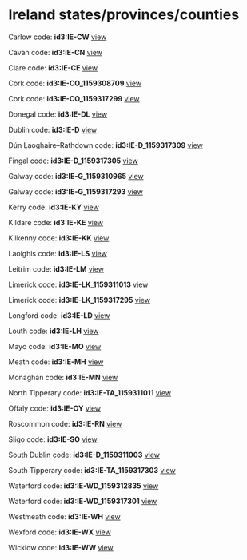 # Ireland states/provinces/counties
Carlow     code: **id3:IE-CW**     [view](../export/geojson/medium/id3/ie/cw.geojson)     


Cavan     code: **id3:IE-CN**     [view](../export/geojson/medium/id3/ie/cn.geojson)     


Clare     code: **id3:IE-CE**     [view](../export/geojson/medium/id3/ie/ce.geojson)     


Cork     code: **id3:IE-CO_1159308709**     [view](../export/geojson/medium/id3/ie/co_1159308709.geojson)     


Cork     code: **id3:IE-CO_1159317299**     [view](../export/geojson/medium/id3/ie/co_1159317299.geojson)     


Donegal     code: **id3:IE-DL**     [view](../export/geojson/medium/id3/ie/dl.geojson)     


Dublin     code: **id3:IE-D**     [view](../export/geojson/medium/id3/ie/d.geojson)     


Dún Laoghaire–Rathdown     code: **id3:IE-D_1159317309**     [view](../export/geojson/medium/id3/ie/d_1159317309.geojson)     


Fingal     code: **id3:IE-D_1159317305**     [view](../export/geojson/medium/id3/ie/d_1159317305.geojson)     


Galway     code: **id3:IE-G_1159310965**     [view](../export/geojson/medium/id3/ie/g_1159310965.geojson)     


Galway     code: **id3:IE-G_1159317293**     [view](../export/geojson/medium/id3/ie/g_1159317293.geojson)     


Kerry     code: **id3:IE-KY**     [view](../export/geojson/medium/id3/ie/ky.geojson)     


Kildare     code: **id3:IE-KE**     [view](../export/geojson/medium/id3/ie/ke.geojson)     


Kilkenny     code: **id3:IE-KK**     [view](../export/geojson/medium/id3/ie/kk.geojson)     


Laoighis     code: **id3:IE-LS**     [view](../export/geojson/medium/id3/ie/ls.geojson)     


Leitrim     code: **id3:IE-LM**     [view](../export/geojson/medium/id3/ie/lm.geojson)     


Limerick     code: **id3:IE-LK_1159311013**     [view](../export/geojson/medium/id3/ie/lk_1159311013.geojson)     


Limerick     code: **id3:IE-LK_1159317295**     [view](../export/geojson/medium/id3/ie/lk_1159317295.geojson)     


Longford     code: **id3:IE-LD**     [view](../export/geojson/medium/id3/ie/ld.geojson)     


Louth     code: **id3:IE-LH**     [view](../export/geojson/medium/id3/ie/lh.geojson)     


Mayo     code: **id3:IE-MO**     [view](../export/geojson/medium/id3/ie/mo.geojson)     


Meath     code: **id3:IE-MH**     [view](../export/geojson/medium/id3/ie/mh.geojson)     


Monaghan     code: **id3:IE-MN**     [view](../export/geojson/medium/id3/ie/mn.geojson)     


North Tipperary     code: **id3:IE-TA_1159311011**     [view](../export/geojson/medium/id3/ie/ta_1159311011.geojson)     


Offaly     code: **id3:IE-OY**     [view](../export/geojson/medium/id3/ie/oy.geojson)     


Roscommon     code: **id3:IE-RN**     [view](../export/geojson/medium/id3/ie/rn.geojson)     


Sligo     code: **id3:IE-SO**     [view](../export/geojson/medium/id3/ie/so.geojson)     


South Dublin     code: **id3:IE-D_1159311003**     [view](../export/geojson/medium/id3/ie/d_1159311003.geojson)     


South Tipperary     code: **id3:IE-TA_1159317303**     [view](../export/geojson/medium/id3/ie/ta_1159317303.geojson)     


Waterford     code: **id3:IE-WD_1159312835**     [view](../export/geojson/medium/id3/ie/wd_1159312835.geojson)     


Waterford     code: **id3:IE-WD_1159317301**     [view](../export/geojson/medium/id3/ie/wd_1159317301.geojson)     


Westmeath     code: **id3:IE-WH**     [view](../export/geojson/medium/id3/ie/wh.geojson)     


Wexford     code: **id3:IE-WX**     [view](../export/geojson/medium/id3/ie/wx.geojson)     


Wicklow     code: **id3:IE-WW**     [view](../export/geojson/medium/id3/ie/ww.geojson)     

